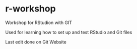 # r-workshop
Workshop for RStudion with GIT

Used for learning how to set up and test RStudio and Git files

Last edit done on Git Website
